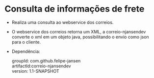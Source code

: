 # Consulta de informações de frete

- Realiza uma consulta ao webservice dos correios.
- O webservice dos correios retorna um XML, a correio-njansendev converte o xml em um objeto java, possibilitando o envio como json para o cliente.
- Dependência:

  groupId: com.github.felipe-jansen<br/>
  artifactId:correio-njansendev<br/>
  version: 1.1-SNAPSHOT<br/>
